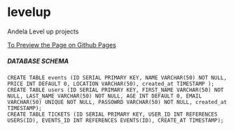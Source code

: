 # levelup
Andela Level up projects

[To Preview the Page on Github Pages](https://jeanjoe.github.io/levelup/)

##### DATABASE SCHEMA
```
CREATE TABLE events (ID SERIAL PRIMARY KEY, NAME VARCHAR(50) NOT NULL, PRICE INT DEFAULT 0, LOCATION VARCHAR(50), created_at TIMESTAMP );
CREATE TABLE users (ID SERIAL PRIMARY KEY, FIRST_NAME VARCHAR(50) NOT NULL, LAST_NAME VARCHAR(50) NOT NULL, AGE INT DEFAULT 0, EMAIL VARCHAR(50) UNIQUE NOT NULL, PASSOWRD VARCHAR(50) NOT NULL, created_at TIMESTAMP);
CREATE TABLE TICKETS (ID SERIAL PRIMARY KEY, USER_ID INT REFERENCES USERS(ID), EVENTS_ID INT REFERENCES EVENTS(ID), CREATE_AT TIMESTAMP);
```
